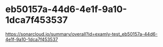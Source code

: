 # eb50157a-44d6-4e1f-9a10-1dca7f453537
https://sonarcloud.io/summary/overall?id=examly-test_eb50157a-44d6-4e1f-9a10-1dca7f453537
